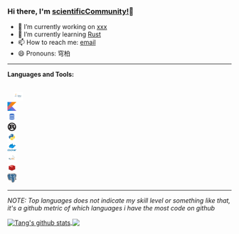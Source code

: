 ### Hi there, I'm [scientificCommunity!](https://github.com/scientificCommunity)👋

- 🔭 I’m currently working on [xxx](https://github.com/scientificCommunity)
- 🌱 I’m currently learning [Rust](https://www.rust-lang.org/)
- 📫 How to reach me: [email](https://www.rust-lang.org/)
- 😄 Pronouns: 穹柏
---

**Languages and Tools:**  

<code>
  <img height="20" src="https://raw.githubusercontent.com/github/explore/80688e429a7d4ef2fca1e82350fe8e3517d3494d/topics/java/java.png">
<img height="20" src="https://raw.githubusercontent.com/github/explore/80688e429a7d4ef2fca1e82350fe8e3517d3494d/topics/kotlin/kotlin.png">
<img height="20" src="https://raw.githubusercontent.com/github/explore/80688e429a7d4ef2fca1e82350fe8e3517d3494d/topics/sql/sql.png">
<img height="20" src="https://raw.githubusercontent.com/github/explore/5c058a388828bb5fde0bcafd4bc867b5bb3f26f3/topics/rust/rust.png">
<img height="20" src="https://raw.githubusercontent.com/github/explore/80688e429a7d4ef2fca1e82350fe8e3517d3494d/topics/python/python.png">
<img height="20" src="https://raw.githubusercontent.com/github/explore/80688e429a7d4ef2fca1e82350fe8e3517d3494d/topics/docker/docker.png">
<img height="20" src="https://raw.githubusercontent.com/github/explore/80688e429a7d4ef2fca1e82350fe8e3517d3494d/topics/mysql/mysql.png">
<img height="20" src="https://raw.githubusercontent.com/github/explore/80688e429a7d4ef2fca1e82350fe8e3517d3494d/topics/redis/redis.png">
<img height="20" src="https://raw.githubusercontent.com/github/explore/80688e429a7d4ef2fca1e82350fe8e3517d3494d/topics/postgresql/postgresql.png">
</code>

---

*NOTE: Top languages does not indicate my skill level or something like that, it's a github metric of which languages i have the most code on github*

<a href="https://github.com/scientificCommunity/tang">
  <img align="center" src="https://github-readme-stats.vercel.app/api?username=scientificCommunity&show_icons=true&count_private=true" alt="Tang's github stats" />
</a>
<a href="https://github.com/scientificCommunity/tang">
  <img align="center" src="https://github-readme-stats.vercel.app/api/top-langs/?username=scientificCommunity&hide=python,html&layout=compact" />
</a>


<!--
**scientificCommunity/scientificCommunity** is a ✨ _special_ ✨ repository because its `README.md` (this file) appears on your GitHub profile.

Here are some ideas to get you started:

- 🔭 I’m currently working on ...
- 🌱 I’m currently learning ...
- 👯 I’m looking to collaborate on ...
- 🤔 I’m looking for help with ...
- 💬 Ask me about ...
- 📫 How to reach me: ...
- 😄 Pronouns: ...
- ⚡ Fun fact: ...
-->
